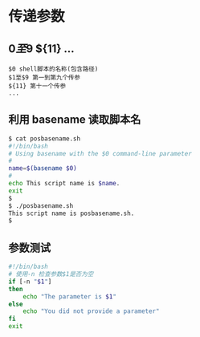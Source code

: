 # 传递参数

## $0至$9 ${11} ...
```
$0 shell脚本的名称(包含路径)
$1至$9 第一到第九个传参
${11} 第十一个传参
...
```
## 利用 basename 读取脚本名
```bash
$ cat posbasename.sh
#!/bin/bash
# Using basename with the $0 command-line parameter
#
name=$(basename $0)
#
echo This script name is $name.
exit
$
$ ./posbasename.sh
This script name is posbasename.sh.
$
```
## 参数测试
```bash
#!/bin/bash
# 使用-n 检查参数$1是否为空
if [-n "$1"]
then 
	echo "The parameter is $1"
else
	echo "You did not provide a parameter"
fi
exit
```